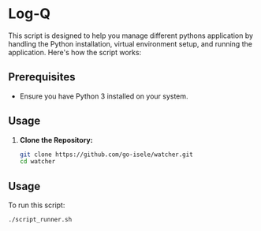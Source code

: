 # Log-Q

This script is designed to help you manage different pythons application by handling the Python installation, virtual environment setup, and running the application. Here's how the script works:

## Prerequisites

- Ensure you have Python 3 installed on your system.

## Usage

1. **Clone the Repository:**

   ```bash
   git clone https://github.com/go-isele/watcher.git
   cd watcher

## Usage
To run this script:
```bash
./script_runner.sh


